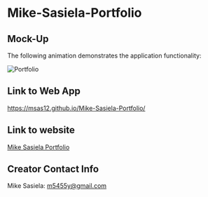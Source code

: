 # Mike-Sasiela-Portfolio

## Mock-Up

The following animation demonstrates the application functionality:

![Portfolio](./)

## Link to Web App
https://msas12.github.io/Mike-Sasiela-Portfolio/

## Link to website
[Mike Sasiela Portfolio](https://msas12.github.io/Mike-Sasiela-Portfolio/)

## Creator Contact Info
Mike Sasiela: m5455y@gmail.com